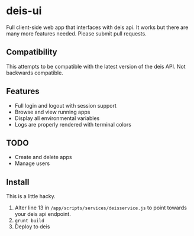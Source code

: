 # deis-ui
Full client-side web app that interfaces with deis api. It works but there are many more features needed. Please submit pull requests.

## Compatibility
This attempts to be compatible with the latest version of the deis API. Not backwards compatible.

## Features
- Full login and logout with session support
- Browse and view running apps
- Display all environmental variables 
- Logs are properly rendered with terminal colors

## TODO
- Create and delete apps
- Manage users

## Install
This is a little hacky. 

1. Alter line 13 in `/app/scripts/services/deisservice.js` to point towards your deis api endpoint.
2. `grunt build`
3. Deploy to deis

